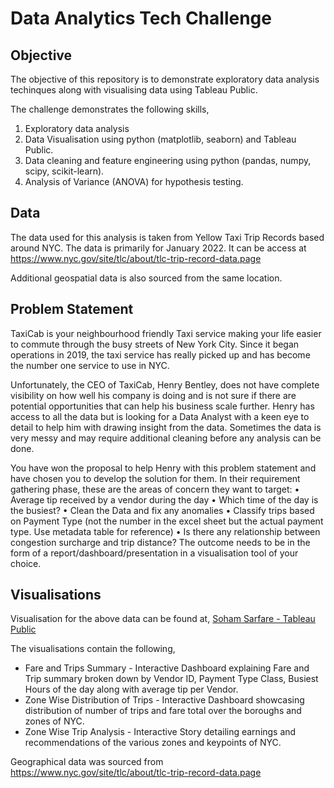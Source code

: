 # Data Analytics Tech Challenge

## Objective 
The objective of this repository is to demonstrate exploratory data analysis techinques along with visualising data using Tableau Public. 

The challenge demonstrates the following skills,  
1. Exploratory data analysis
2. Data Visualisation using python (matplotlib, seaborn) and Tableau Public. 
3. Data cleaning and feature engineering using python (pandas, numpy, scipy, scikit-learn).
4. Analysis of Variance (ANOVA) for hypothesis testing. 

## Data
The data used for this analysis is taken from Yellow Taxi Trip Records based around NYC. The data is primarily for January 2022. It can be access at https://www.nyc.gov/site/tlc/about/tlc-trip-record-data.page 

Additional geospatial data is also sourced from the same location.

## Problem Statement
TaxiCab is your neighbourhood friendly Taxi service making your life easier to commute through the busy streets of New York City. Since it 
began operations in 2019, the taxi service has really picked up and has become the number one service to use in NYC. 
 
Unfortunately, the CEO of TaxiCab, Henry Bentley, does not have complete visibility on how well his company is doing and is not sure if there 
are potential opportunities that can help his business scale further. Henry has access to all the data but is looking for a Data Analyst with a 
keen eye to detail to help him with drawing insight from the data. Sometimes the data is very messy and may require additional cleaning 
before any analysis can be done.  
 
You have won the proposal to help Henry with this problem statement and have chosen you to develop the solution for them. In 
their requirement gathering phase, these are the areas of concern they want to target: 
• Average tip received by a vendor during the day 
• Which time of the day is the busiest? 
• Clean the Data and fix any anomalies 
• Classify trips based on Payment Type (not the number in the excel sheet but the actual payment type. Use metadata table for 
reference) 
• Is there any relationship between congestion surcharge and trip distance? 
The outcome needs to be in the form of a report/dashboard/presentation in a visualisation tool of your choice.

## Visualisations

Visualisation for the above data can be found at,
[Soham Sarfare - Tableau Public](https://public.tableau.com/app/profile/soham.sarfare/viz/VisualizingNYCTaxiCabTrips/ZoneWiseTripAnalysis?publish=yes)

The visualisations contain the following,
* Fare and Trips Summary - Interactive Dashboard explaining Fare and Trip summary broken down by Vendor ID, Payment Type Class, Busiest Hours of the day along with average tip per Vendor.
* Zone Wise Distribution of Trips - Interactive Dashboard showcasing distribution of number of trips and fare total over the boroughs and zones of NYC.
* Zone Wise Trip Analysis - Interactive Story detailing earnings and recommendations of the various zones and keypoints of NYC.

Geographical data was sourced from https://www.nyc.gov/site/tlc/about/tlc-trip-record-data.page 
